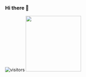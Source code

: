 ### Hi there 👋

<!--
**osho-20/osho-20** is a ✨ _special_ ✨ repository because its `README.md` (this file) appears on your GitHub profile.

Here are some ideas to get you started:

- 🔭 I’m currently working on ...
- 🌱 I’m currently learning ...
- 👯 I’m looking to collaborate on ...
- 🤔 I’m looking for help with ...
- 💬 Ask me about ...
- 📫 How to reach me: ...
- 😄 Pronouns: ...
- ⚡ Fun fact: ...
-->
![visitors](https://visitor-badge.glitch.me/badge?page_id=osho-20)
<img height="180em" src="https://github-readme-stats.vercel.app/api?username=osho-20&show_icons=true&hide_border=true&&count_private=true&include_all_commits=true" />
